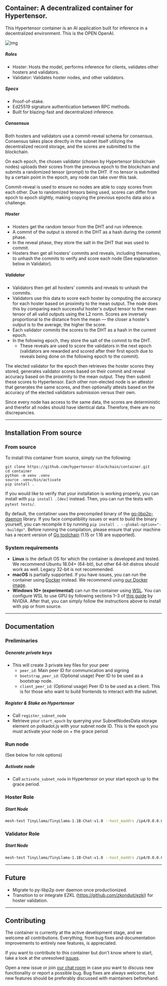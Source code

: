 ## Container: A decentralized container for Hypertensor.

This Hypertensor container is an AI application built for inference in a decentralized environment. This is the OPEN OpenAI.

![img](https://i.imgur.com/GPxolxb.gif)

##### Roles
- Hoster: Hosts the model, performs inference for clients, validates other hosters and validators.
- Validator: Validates hoster nodes, and other validators.

##### Specs
- Proof-of-stake.
- Ed25519 signature authentication between RPC methods.
- Built for blazing-fast and decentralized inference.

##### Consensus
Both hosters and validators use a commit-reveal schema for consensus. Consensus takes place directly in the subnet itself utilizing the decentralized record storage, and the scores are submitted to the blockchain.

On each epoch, the chosen validator (chosen by Hypertensor blockchain nodes) uploads their scores from the previous epoch to the blockchain and submits a randomized tensor (prompt) to the DHT. If no tensor is submitted by a certain point in the epoch, any node can take over this task.

Commit-reveal is used to ensure no nodes are able to copy scores from each other. Due to randomized tensors being used, scores can differ from epoch to epoch slightly, making copying the previous epochs data also a challenge.

##### Hoster

- Hosters get the random tensor from the DHT and run inference.
- A commit of the output is stored in the DHT as a hash during the commit phase.
- In the reveal phase, they store the salt in the DHT that was used to commit.
- Hosters then get all hosters' commits and reveals, including themselves, to unhash the commits to verify and score each node (See explanation below in Validator).

##### Validator
- Validators then get all hosters' commits and reveals to unhash the commits.
- Validators use this data to score each hoster by computing the accuracy for each hoster based on proximity to the mean output. The node does this by comparing each successful hoster's output tensor to the mean tensor of all valid outputs using the L2 norm. Scores are inversely proportional to the distance from the mean — the closer a hoster's output is to the average, the higher the score.
- Each validator commits the scores to the DHT as a hash in the current epoch.
- In the following epoch, they store the salt of the commit to the DHT.
  - These reveals are used to score the validators in the next epoch (validators are rewarded and scored after their first epoch due to reveals being done on the following epoch to the commit).

The elected validator for the epoch then retrieves the hoster scores they stored, generates validator scores based on their commit and reveal accuracy based on the proximity to the mean output. They then submit these scores to Hypertensor. Each other non-elected node is an attestor that generates the same scores, and then optionally attests based on the accuracy of the elected validators submission versus their own.

Since every node has access to the same data, the scores are deterministic and therefor all nodes should have identical data. Therefore, there are no discrepancies.

---

## Installation From source

### From source

To install this container from source, simply run the following:

```
git clone https://github.com/hypertensor-blockchain/container.git
cd container
python -m venv .venv
source .venv/bin/activate
pip install .
```

If you would like to verify that your installation is working properly, you can install with `pip install .[dev]`
instead. Then, you can run the tests with `pytest tests/`.

By default, the contatiner uses the precompiled binary of
the [go-libp2p-daemon](https://github.com/learning-at-home/go-libp2p-daemon) library. If you face compatibility issues
or want to build the binary yourself, you can recompile it by running `pip install . --global-option="--buildgo"`.
Before running the compilation, please ensure that your machine has a recent version
of [Go toolchain](https://golang.org/doc/install) (1.15 or 1.16 are supported).

### System requirements

- __Linux__ is the default OS for which the container is developed and tested. We recommend Ubuntu 18.04+ (64-bit), but
  other 64-bit distros should work as well. Legacy 32-bit is not recommended.
- __macOS__ is partially supported.
  If you have issues, you can run the container using [Docker](https://docs.docker.com/desktop/mac/install/) instead.
  We recommend using [our Docker image](https://hub.docker.com/r/hypertensor-blockchain/mesh).
- __Windows 10+ (experimental)__ can run the container
  using [WSL](https://docs.microsoft.com/ru-ru/windows/wsl/install-win10). You can configure WSL to use GPU by
  following sections 1–3 of [this guide](https://docs.nvidia.com/cuda/wsl-user-guide/index.html) by NVIDIA. After
  that, you can simply follow the instructions above to install with pip or from source.

---

## Documentation

### Preliminaries

##### Generate private keys

  - This will create 3 private key files for your peer
      - `peer_id`: Main peer ID for communication and signing
      - `bootstrap_peer_id`: (Optional usage) Peer ID to be used as a bootstrap node.
      - `client_peer_id`: (Optional usage) Peer ID to be used as a client. This is for those who want to build frontends to interact with the subnet.

##### Register & Stake on Hypertensor
  - Call `register_subnet_node`
  - Retrieve your `start_epoch` by querying your SubnetNodesData storage element on polkadot.js with your subnet node ID. This is the epoch you must activate your node on + the grace period

### Run node 
(See below for role options)

##### Activate node
  - Call `activate_subnet_node` in Hypertensor on your start epoch up to the grace period.

### Hoster Role
##### Start Node
```bash
mesh-test TinyLlama/TinyLlama-1.1B-Chat-v1.0 --host_maddrs /ip4/0.0.0.0/tcp/31330 /ip4/0.0.0.0/udp/31330/quic --announce_maddrs /ip4/{IP}/tcp/{PORT} /ip4/{IP}/udp/{PORT}/quic --new_swarm --hoster --identity_path {PRIVATE_KEY_PATH} --subnet_id {SUBNET_ID} --subnet_node_id {SUBNET_NODE_ID}
```

### Validator Role
##### Start Node
```bash
mesh-test TinyLlama/TinyLlama-1.1B-Chat-v1.0 --host_maddrs /ip4/0.0.0.0/tcp/31330 /ip4/0.0.0.0/udp/31330/quic --announce_maddrs /ip4/{IP}/tcp/{PORT} /ip4/{IP}/udp/{PORT}/quic --new_swarm --hoster --identity_path {PRIVATE_KEY_PATH}
```

---

## Future

- Migrate to py-libp2p over daemon once productionized.
- Transition to or integrate EZKL	(https://github.com/zkonduit/ezkl) for hoster validation.

---

## Contributing

The container is currently at the active development stage, and we welcome all contributions. Everything, from bug fixes and documentation improvements to entirely new features, is appreciated.

If you want to contribute to this container but don't know where to start, take a look at the unresolved [issues](https://github.com/hypertensor-blockchain/container/issues). 

Open a new issue or join [our chat room](https://discord.gg/bY7NUEweQp) in case you want to discuss new functionality or report a possible bug. Bug fixes are always welcome, but new features should be preferably discussed with maintainers beforehand.